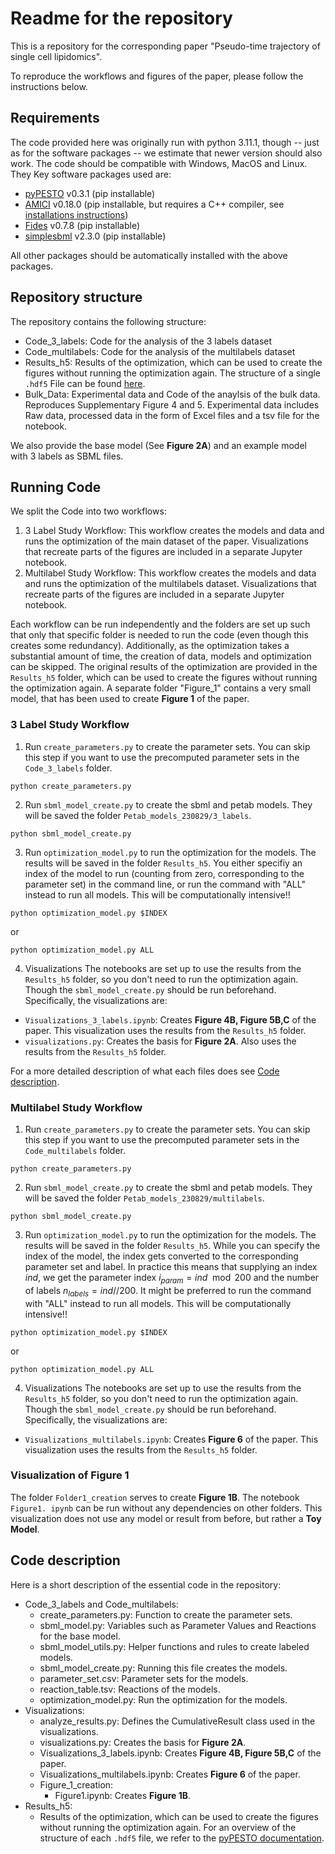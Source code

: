# Readme for the repository

This is a repository for the corresponding paper 
"Pseudo-time trajectory of single cell lipidomics".

To reproduce the workflows and figures of the paper, please follow the instructions below.

## Requirements

The code provided here was originally run with python 3.11.1, though -- just as for the 
software packages --  we estimate that newer version should also work. The code should be 
compatible with Windows, MacOS and Linux. They Key software packages used are:
* [pyPESTO](https://github.com/ICB-DCM/pyPESTO) v0.3.1 (pip installable)
* [AMICI](https://github.com/AMICI-dev/AMICI) v0.18.0 (pip installable, but requires
   a C++ compiler, see 
   [installations instructions](https://amici.readthedocs.io/en/v0.18.0/python_installation.html))
* [Fides](https://github.com/fides-dev/fides) v0.7.8 (pip installable)
* [simplesbml](https://github.com/sys-bio/simplesbml) v2.3.0 (pip installable)

All other packages should be automatically installed with the above packages.

## Repository structure

The repository contains the following structure:

* Code_3_labels: Code for the analysis of the 3 labels dataset
* Code_multilabels: Code for the analysis of the multilabels dataset
* Results_h5: Results of the optimization, which can be used to create the figures 
  without running the optimization again. The structure of a single `.hdf5` File can 
  be found [here](https://pypesto.readthedocs.io/en/latest/storage_format.html).
* Bulk_Data: Experimental data and Code of the anaylsis of the bulk data. Reproduces 
  Supplementary Figure 4 and 5. Experimental data includes Raw data, processed data in 
   the form of Excel files and a tsv file for the notebook.

We also provide the base model (See **Figure 2A**) and an example model with 3 labels 
as SBML files.

## Running Code

We split the Code into two workflows:
1. 3 Label Study Workflow: This workflow creates the models and data and runs the
   optimization of the main dataset of the paper. Visualizations that recreate parts 
   of the figures are included in a separate Jupyter notebook.
2. Multilabel Study Workflow: This workflow creates the models and data and runs the
   optimization of the multilabels dataset. Visualizations that recreate parts of the 
   figures are included in a separate Jupyter notebook.

Each workflow can be run independently and the folders are set up such that only that 
specific folder is needed to run the code (even though this creates some redundancy). 
Additionally, as the optimization takes a substantial amount of time, the creation of 
data, models and optimization can be skipped. The original results of the 
optimization are provided in the `Results_h5` folder, which can be used to create the 
figures without running the optimization again. A separate folder "Figure_1" contains
a very small model, that has been used to create **Figure 1** of the paper.

### 3 Label Study Workflow

1. Run `create_parameters.py` to create the parameter sets. You can skip this step 
   if you want to use the precomputed parameter sets in the `Code_3_labels` folder.
```shell
python create_parameters.py
```
2. Run `sbml_model_create.py` to create the sbml and petab models. They will be saved 
   the folder `Petab_models_230829/3_labels`.
```shell
python sbml_model_create.py
```
3. Run `optimization_model.py` to run the optimization for the models. The results will 
   be saved in the folder `Results_h5`. You either specifiy an index of the model to 
   run (counting from zero, corresponding to the parameter set) in the command line, 
   or run the command with "ALL" instead to run all models. This will be computationally 
   intensive!!
```shell
python optimization_model.py $INDEX
```
or
```shell
python optimization_model.py ALL
```
4. Visualizations
The notebooks are set up to use the results from the 
`Results_h5` folder, so you don't need to run the optimization again. Though the 
`sbml_model_create.py` should be run beforehand. Specifically, the visualizations are:
* `Visualizations_3_labels.ipynb`: Creates **Figure 4B, Figure 5B,C** of the paper. 
  This visualization uses the results from the `Results_h5` folder.
* `visualizations.py`: Creates the basis for **Figure 2A**. Also uses the results from 
  the `Results_h5` folder.

For a more detailed description of what each files does see [Code description](#code-description).

### Multilabel Study Workflow

1. Run `create_parameters.py` to create the parameter sets. You can skip this step 
   if you want to use the precomputed parameter sets in the `Code_multilabels` folder.
```shell
python create_parameters.py
```
2. Run `sbml_model_create.py` to create the sbml and petab models. They will be saved 
   the folder `Petab_models_230829/multilabels`.
```shell
python sbml_model_create.py
```
3. Run `optimization_model.py` to run the optimization for the models. The results will 
   be saved in the folder `Results_h5`. While you can specify the index of the model, 
   the index gets converted to the corresponding parameter set and label. In practice 
   this means that supplying an index $ind$, we get the parameter index $i_{param} = ind 
   \mod 200$ and the number of labels $n_{labels} = ind // 200$. It might be preferred 
   to run the command with "ALL" instead to run all models. This will be computationally 
   intensive!!
```shell
python optimization_model.py $INDEX
```
or
```shell
python optimization_model.py ALL
```
4. Visualizations
The notebooks are set up to use the results from the 
`Results_h5` folder, so you don't need to run the optimization again. Though the 
`sbml_model_create.py` should be run beforehand. Specifically, the visualizations are:
* `Visualizations_multilabels.ipynb`: Creates **Figure 6** of the paper. 
  This visualization uses the results from the `Results_h5` folder.

### Visualization of Figure 1

The folder `Folder1_creation` serves to create **Figure 1B**. The notebook `Figure1.
ipynb` can be run without any dependencies on other folders. This visualization does 
not use any model or result from before, but rather a **Toy Model**.

## Code description

Here is a short description of the essential code in the repository:

* Code_3_labels and Code_multilabels: 
    * create_parameters.py: Function to create the parameter sets.
    * sbml_model.py: Variables such as Parameter Values and Reactions for the base model.
    * sbml_model_utils.py: Helper functions and rules to create labeled models.
    * sbml_model_create.py: Running this file creates the models.
    * parameter_set.csv: Parameter sets for the models.
    * reaction_table.tsv: Reactions of the models.
    * optimization_model.py: Run the optimization for the models.
* Visualizations:
    * analyze_results.py: Defines the CumulativeResult class used in the visualizations.
    * visualizations.py: Creates the basis for **Figure 2A**.
    * Visualizations_3_labels.ipynb: Creates **Figure 4B, Figure 5B,C** of the paper.
    * Visualizations_multilabels.ipynb: Creates **Figure 6** of the paper.
    * Figure_1_creation:
        * Figure1.ipynb: Creates **Figure 1B**.
* Results_h5:
    * Results of the optimization, which can be used to create the figures without running 
      the optimization again. For an overview of the structure of each `.hdf5` file, 
      we refer to the
      [pyPESTO documentation](https://pypesto.readthedocs.io/en/latest/storage_format.html).